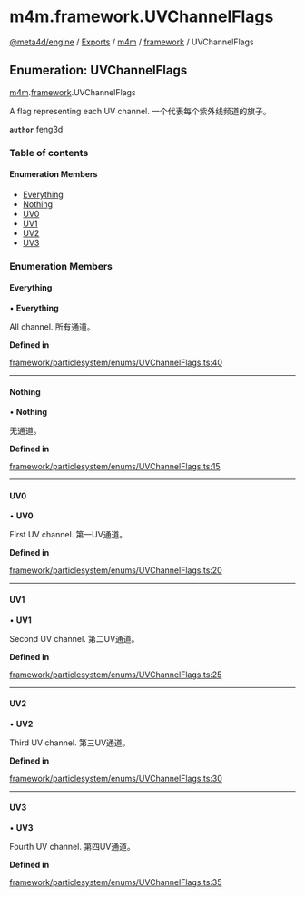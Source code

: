 # m4m.framework.UVChannelFlags

[@meta4d/engine](../) / [Exports](../modules/) / [m4m](../modules/m4m.md) / [framework](../modules/m4m.framework.md) / UVChannelFlags

## Enumeration: UVChannelFlags

[m4m](../modules/m4m.md).[framework](../modules/m4m.framework.md).UVChannelFlags

A flag representing each UV channel. 一个代表每个紫外线频道的旗子。

**`author`** feng3d

### Table of contents

#### Enumeration Members

* [Everything](m4m.framework.UVChannelFlags.md#everything)
* [Nothing](m4m.framework.UVChannelFlags.md#nothing)
* [UV0](m4m.framework.UVChannelFlags.md#uv0)
* [UV1](m4m.framework.UVChannelFlags.md#uv1)
* [UV2](m4m.framework.UVChannelFlags.md#uv2)
* [UV3](m4m.framework.UVChannelFlags.md#uv3)

### Enumeration Members

#### Everything

• **Everything**

All channel. 所有通道。

**Defined in**

[framework/particlesystem/enums/UVChannelFlags.ts:40](https://github.com/meta4d-me/meta4d-engine/blob/cf6bfe6/src/framework/particlesystem/enums/UVChannelFlags.ts#L40)

***

#### Nothing

• **Nothing**

无通道。

**Defined in**

[framework/particlesystem/enums/UVChannelFlags.ts:15](https://github.com/meta4d-me/meta4d-engine/blob/cf6bfe6/src/framework/particlesystem/enums/UVChannelFlags.ts#L15)

***

#### UV0

• **UV0**

First UV channel. 第一UV通道。

**Defined in**

[framework/particlesystem/enums/UVChannelFlags.ts:20](https://github.com/meta4d-me/meta4d-engine/blob/cf6bfe6/src/framework/particlesystem/enums/UVChannelFlags.ts#L20)

***

#### UV1

• **UV1**

Second UV channel. 第二UV通道。

**Defined in**

[framework/particlesystem/enums/UVChannelFlags.ts:25](https://github.com/meta4d-me/meta4d-engine/blob/cf6bfe6/src/framework/particlesystem/enums/UVChannelFlags.ts#L25)

***

#### UV2

• **UV2**

Third UV channel. 第三UV通道。

**Defined in**

[framework/particlesystem/enums/UVChannelFlags.ts:30](https://github.com/meta4d-me/meta4d-engine/blob/cf6bfe6/src/framework/particlesystem/enums/UVChannelFlags.ts#L30)

***

#### UV3

• **UV3**

Fourth UV channel. 第四UV通道。

**Defined in**

[framework/particlesystem/enums/UVChannelFlags.ts:35](https://github.com/meta4d-me/meta4d-engine/blob/cf6bfe6/src/framework/particlesystem/enums/UVChannelFlags.ts#L35)
